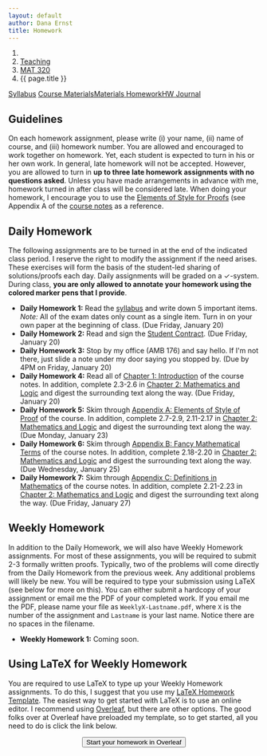 ```yaml
---
layout: default
author: Dana Ernst
title: Homework
---
```


<ol class="breadcrumb">
  <li><a href="/"><i class="fa fa-home"></i></a></li>
  <li><a href="/teaching/">Teaching</a></li>
  <li><a href="/teaching/mat320s17">MAT 320</a></li>
  <li class="active">{{ page.title }}</li>
</ol>

<div class="row">
<div class="col-xs-12">
<div class="btn-group btn-group-justified">
<a class="btn btn-default btn-success" href="{{site.baseurl}}/teaching/mat320s17/syllabus/">Syllabus</a>
<a class="btn btn-default btn-primary" href="{{site.baseurl}}/teaching/mat320s17/materials/">
<span class="hidden-xs">Course Materials</span><span class="visible-xs">Materials</span>
</a>
<a class="btn btn-default btn-warning" href="{{site.baseurl}}/teaching/mat320s17/homework/">
<span class="hidden-xs">Homework</span><span class="visible-xs">HW</span>
</a>
<a class="btn btn-default btn-info" href="{{site.baseurl}}/teaching/mat320s17/journal/">Journal</a>
</div>
</div>
</div>

## Guidelines ##
On each homework assignment, please write (i) your name, (ii) name of course, and (iii) homework number. You are allowed and encouraged to work together on homework. Yet, each student is expected to turn in his or her own work. In general, late homework will not be accepted. However, you are allowed to turn in **up to three late homework assignments with no questions asked**. Unless you have made arrangements in advance with me, homework turned in after class will be considered late. When doing your homework, I encourage you to use the [Elements of Style for Proofs]({{site.baseurl}}/teaching/mat320s17/ElementsOfStyle.pdf) (see Appendix A of the [course notes]({{site.baseurl}}/teaching/mat320s17/materials/) as a reference.

## Daily Homework ##
The following assignments are to be turned in at the end of the indicated class period.  I reserve the right to modify the assignment if the need arises.  These exercises will form the basis of the student-led sharing of solutions/proofs each day.  Daily assignments will be graded on a $\checkmark$-system.  During class, **you are only allowed to annotate your homework using the colored marker pens that I provide**.

- **Daily Homework 1:** Read the [syllabus]({{site.baseurl}}/teaching/mat320s17/syllabus/) and write down 5 important items.  *Note:*  All of the exam dates only count as a single item.  Turn in on your own paper at the beginning of class. (Due Friday, January 20)
- **Daily Homework 2:** Read and sign the [Student Contract]({{site.baseurl}}/teaching/StudentContract.pdf). (Due Friday, January 20)
- **Daily Homework 3:** Stop by my office (AMB 176) and say hello. If I'm not there, just slide a note under my door saying you stopped by. (Due by 4PM on Friday, January 20)
- **Daily Homework 4:** Read all of [Chapter 1: Introduction]({{site.baseurl}}/teaching/mat320s17/Introduction.pdf) of the course notes.  In addition, complete 2.3-2.6 in [Chapter 2: Mathematics and Logic]({{site.baseurl}}/teaching/mat320s17/MathAndLogic.pdf) and digest the surrounding text along the way. (Due Friday, January 20)
- **Daily Homework 5:** Skim through [Appendix A: Elements of Style of Proof]({{site.baseurl}}/teaching/mat320s17/ElementsOfStyle.pdf) of the course. In addition, complete 2.7-2.9, 2.11-2.17 in [Chapter 2: Mathematics and Logic]({{site.baseurl}}/teaching/mat320s17/MathAndLogic.pdf) and digest the surrounding text along the way. (Due Monday, January 23)
- **Daily Homework 6:** Skim through [Appendix B: Fancy Mathematical Terms]({{site.baseurl}}/teaching/mat320s17/FancyMathematicalTerms.pdf) of the course notes.  In addition, complete 2.18-2.20 in [Chapter 2: Mathematics and Logic]({{site.baseurl}}/teaching/mat320s17/MathAndLogic.pdf) and digest the surrounding text along the way. (Due Wednesday, January 25)
- **Daily Homework 7:** Skim through [Appendix C: Definitions in Mathematics]({{site.baseurl}}/teaching/mat320s17/Definitions.pdf) of the course notes.  In addition, complete 2.21-2.23 in [Chapter 2: Mathematics and Logic]({{site.baseurl}}/teaching/mat320s17/MathAndLogic.pdf) and digest the surrounding text along the way. (Due Friday, January 27)

<!-- Don't forget to plan for covering LaTeX. Idea: spend time on it two days in a row.  Day 1: brief overview, Day 2: type up someone's proof. -->

## Weekly Homework ##
In addition to the Daily Homework, we will also have Weekly Homework assignments.  For most of these assignments, you will be required to submit 2-3 formally written proofs.  Typically, two of the problems will come directly from the Daily Homework from the previous week.  Any additional problems will likely be new.  You will be required to type your submission using LaTeX (see below for more on this).  You can either submit a hardcopy of your assignment or email me the PDF of your completed work. If you email me the PDF, please name your file as <code>WeeklyX-Lastname.pdf</code>, where <code>X</code> is the number of the assignment and <code>Lastname</code> is your last name.  Notice there are no spaces in the filename.

- **Weekly Homework 1:** Coming soon.

## Using LaTeX for Weekly Homework ##
You are required to use LaTeX to type up your Weekly Homework assignments.  To do this, I suggest that you use my [LaTeX Homework Template](https://github.com/dcernst/MiscTeachingMaterials/blob/master/HWTemplate.tex).  The easiest way to get started with LaTeX is to use an online editor.  I recommend using [Overleaf](https://overleaf.com), but there are other options.  The good folks over at Overleaf have preloaded my template, so to get started, all you need to do is click the link below.

<center>
<form action="https://www.writelatex.com/docs" method="POST">
    <input type="hidden" name="template" value="danaernst-weekly_homework_x">
    <input type="submit" class="wl-submit" value="Start your homework in Overleaf">
  </form>
</center>

<br>
